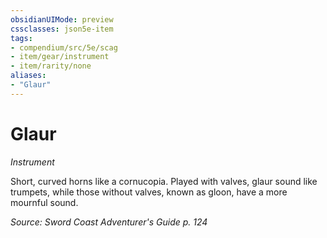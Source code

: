 ```yaml
---
obsidianUIMode: preview
cssclasses: json5e-item
tags:
- compendium/src/5e/scag
- item/gear/instrument
- item/rarity/none
aliases: 
- "Glaur"
---
```

# Glaur
*Instrument*  



Short, curved horns like a cornucopia. Played with valves, glaur sound like trumpets, while those without valves, known as gloon, have a more mournful sound.

*Source: Sword Coast Adventurer's Guide p. 124*